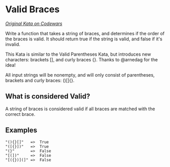 # Valid Braces

*[Original Kata on Codewars][1]*

Write a function that takes a string of braces, and determines if the order of the braces is valid. It should return true if the string is valid, and false if it's invalid.

This Kata is similar to the Valid Parentheses Kata, but introduces new characters: brackets [], and curly braces {}. Thanks to @arnedag for the idea!

All input strings will be nonempty, and will only consist of parentheses, brackets and curly braces: ()[]{}.

## What is considered Valid?
A string of braces is considered valid if all braces are matched with the correct brace.

## Examples
```
"(){}[]"   =>  True
"([{}])"   =>  True
"(}"       =>  False
"[(])"     =>  False
"[({})](]" =>  False
```

[1]: https://www.codewars.com/kata/5277c8a221e209d3f6000b56

